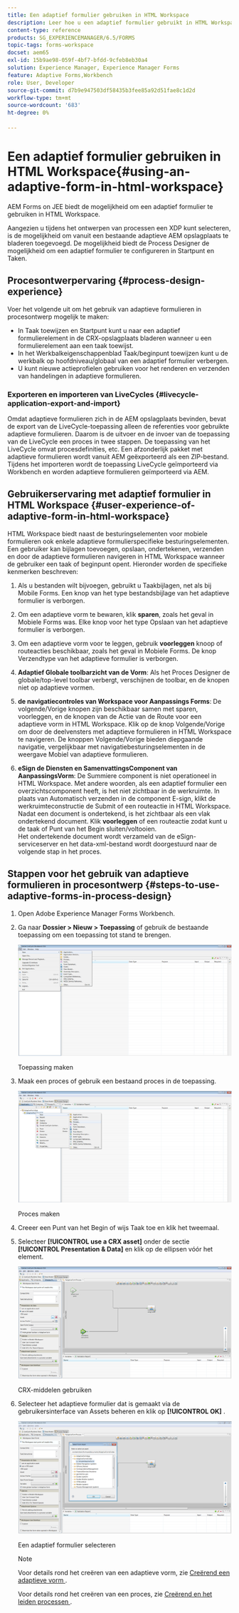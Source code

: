 ```yaml
---
title: Een adaptief formulier gebruiken in HTML Workspace
description: Leer hoe u een adaptief formulier gebruikt in HTML Workspace waarmee veldwerkers het formulier op hun apparaten kunnen openen.
content-type: reference
products: SG_EXPERIENCEMANAGER/6.5/FORMS
topic-tags: forms-workspace
docset: aem65
exl-id: 15b9ae98-059f-4bf7-bfdd-9cfeb8eb30a4
solution: Experience Manager, Experience Manager Forms
feature: Adaptive Forms,Workbench
role: User, Developer
source-git-commit: d7b9e947503df58435b3fee85a92d51fae8c1d2d
workflow-type: tm+mt
source-wordcount: '683'
ht-degree: 0%

---
```


# Een adaptief formulier gebruiken in HTML Workspace{#using-an-adaptive-form-in-html-workspace}

AEM Forms on JEE biedt de mogelijkheid om een adaptief formulier te gebruiken in HTML Workspace.

Aangezien u tijdens het ontwerpen van processen een XDP kunt selecteren, is de mogelijkheid om vanuit een bestaande adaptieve AEM opslagplaats te bladeren toegevoegd. De mogelijkheid biedt de Process Designer de mogelijkheid om een adaptief formulier te configureren in Startpunt en Taken.

## Procesontwerpervaring {#process-design-experience}

Voer het volgende uit om het gebruik van adaptieve formulieren in procesontwerp mogelijk te maken:

* In Taak toewijzen en Startpunt kunt u naar een adaptief formulierelement in de CRX-opslagplaats bladeren wanneer u een formulierelement aan een taak toewijst.
* In het Werkbalkeigenschappenblad Taak/beginpunt toewijzen kunt u de werkbalk op hoofdniveau/globaal van een adaptief formulier verbergen.
* U kunt nieuwe actieprofielen gebruiken voor het renderen en verzenden van handelingen in adaptieve formulieren.

### Exporteren en importeren van LiveCycles {#livecycle-application-export-and-import}

Omdat adaptieve formulieren zich in de AEM opslagplaats bevinden, bevat de export van de LiveCycle-toepassing alleen de referenties voor gebruikte adaptieve formulieren. Daarom is de uitvoer en de invoer van de toepassing van de LiveCycle een proces in twee stappen. De toepassing van het LiveCycle omvat procesdefinities, etc. Een afzonderlijk pakket met adaptieve formulieren wordt vanuit AEM geëxporteerd als een ZIP-bestand. Tijdens het importeren wordt de toepassing LiveCycle geïmporteerd via Workbench en worden adaptieve formulieren geïmporteerd via AEM.

## Gebruikerservaring met adaptief formulier in HTML Workspace {#user-experience-of-adaptive-form-in-html-workspace}

HTML Workspace biedt naast de besturingselementen voor mobiele formulieren ook enkele adaptieve formulierspecifieke besturingselementen. Een gebruiker kan bijlagen toevoegen, opslaan, ondertekenen, verzenden en door de adaptieve formulieren navigeren in HTML Workspace wanneer de gebruiker een taak of beginpunt opent. Hieronder worden de specifieke kenmerken beschreven:

1. Als u bestanden wilt bijvoegen, gebruikt u Taakbijlagen, net als bij Mobile Forms. Een knop van het type bestandsbijlage van het adaptieve formulier is verborgen.

1. Om een adaptieve vorm te bewaren, klik **sparen**, zoals het geval in Mobiele Forms was. Elke knop voor het type Opslaan van het adaptieve formulier is verborgen.

1. Om een adaptieve vorm voor te leggen, gebruik **voorleggen** knoop of routeacties beschikbaar, zoals het geval in Mobiele Forms. De knop Verzendtype van het adaptieve formulier is verborgen.

1. **Adaptief Globale toolbarzicht van de Vorm**: Als het Proces Designer de globale/top-level toolbar verbergt, verschijnen de toolbar, en de knopen niet op adaptieve vormen.

1. **de navigatiecontroles van Workspace voor Aanpassings Forms**: De volgende/Vorige knopen zijn beschikbaar samen met sparen, voorleggen, en de knopen van de Actie van de Route voor een adaptieve vorm in HTML Workspace. Klik op de knop Volgende/Vorige om door de deelvensters met adaptieve formulieren in HTML Workspace te navigeren. De knoppen Volgende/Vorige bieden diepgaande navigatie, vergelijkbaar met navigatiebesturingselementen in de weergave Mobiel van adaptieve formulieren.

1. **eSign de Diensten en SamenvattingsComponent van AanpassingsVorm**: De Summiere component is niet operationeel in HTML Workspace. Met andere woorden, als een adaptief formulier een overzichtscomponent heeft, is het niet zichtbaar in de werkruimte. In plaats van Automatisch verzenden in de component E-sign, klikt de werkruimteconstructie de Submit of een routeactie in HTML Workspace. Nadat een document is ondertekend, is het zichtbaar als een vlak ondertekend document. Klik **voorleggen** of een routeactie zodat kunt u de taak of Punt van het Begin sluiten/voltooien.\
   Het ondertekende document wordt verzameld van de eSign-serviceserver en het data-xml-bestand wordt doorgestuurd naar de volgende stap in het proces.

## Stappen voor het gebruik van adaptieve formulieren in procesontwerp {#steps-to-use-adaptive-forms-in-process-design}

1. Open Adobe Experience Manager Forms Workbench.

1. Ga naar **Dossier > Nieuw > Toepassing** of gebruik de bestaande toepassing om een toepassing tot stand te brengen.

   ![ creeer nieuwe toepassing ](assets/create_new_appl.png)

   Toepassing maken

1. Maak een proces of gebruik een bestaand proces in de toepassing.

   ![ creeer nieuw proces ](assets/create_new_process.png)

   Proces maken

1. Creeer een Punt van het Begin of wijs Taak toe en klik het tweemaal.
1. Selecteer **[!UICONTROL use a CRX asset]** onder de sectie **[!UICONTROL Presentation & Data]** en klik op de ellipsen vóór het element.

   ![ Gebruik een activa van CRX ](assets/use_crx_asset.png)

   CRX-middelen gebruiken

1. Selecteer het adaptieve formulier dat is gemaakt via de gebruikersinterface van Assets beheren en klik op **[!UICONTROL OK]** .

   ![ selecteer een adaptieve vorm ](assets/selecting_form.png)

   Een adaptief formulier selecteren

   >[!NOTE]
   >
   >Voor details rond het creëren van een adaptieve vorm, zie [ Creërend een adaptieve vorm ](../../forms/using/creating-adaptive-form.md).
   >
   >
   >Voor details rond het creëren van een proces, zie [ Creërend en het leiden processen ](https://help.adobe.com/en_US/AEMForms/6.1/WorkbenchHelp/WS92d06802c76abadb-1cc35bda128261a20dd-7ff7.2.html).
